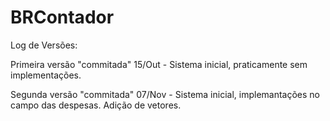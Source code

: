 BRContador
==========

Log de Versões:

Primeira versão "commitada" 15/Out - Sistema inicial, praticamente sem implementações.

Segunda versão "commitada" 07/Nov - Sistema inicial, implemantações no campo das despesas. Adição de vetores.
